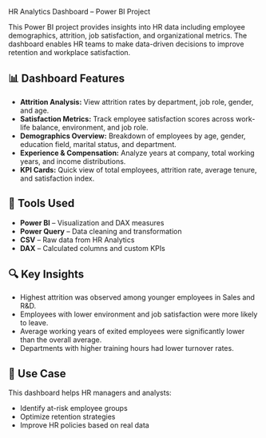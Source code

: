 HR Analytics Dashboard – Power BI Project

This Power BI project provides insights into HR data including employee demographics, attrition, job satisfaction, and organizational metrics. The dashboard enables HR teams to make data-driven decisions to improve retention and workplace satisfaction.

## 📊 Dashboard Features

- **Attrition Analysis:** View attrition rates by department, job role, gender, and age.
- **Satisfaction Metrics:** Track employee satisfaction scores across work-life balance, environment, and job role.
- **Demographics Overview:** Breakdown of employees by age, gender, education field, marital status, and department.
- **Experience & Compensation:** Analyze years at company, total working years, and income distributions.
- **KPI Cards:** Quick view of total employees, attrition rate, average tenure, and satisfaction index.


## 🧰 Tools Used

- **Power BI** – Visualization and DAX measures
- **Power Query** – Data cleaning and transformation
- **CSV** – Raw data from HR Analytics
- **DAX** – Calculated columns and custom KPIs

## 🔍 Key Insights

- Highest attrition was observed among younger employees in Sales and R&D.
- Employees with lower environment and job satisfaction were more likely to leave.
- Average working years of exited employees were significantly lower than the overall average.
- Departments with higher training hours had lower turnover rates.

## 🧠 Use Case

This dashboard helps HR managers and analysts:
- Identify at-risk employee groups
- Optimize retention strategies
- Improve HR policies based on real data
